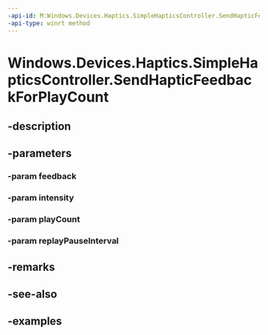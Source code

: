 ```yaml
---
-api-id: M:Windows.Devices.Haptics.SimpleHapticsController.SendHapticFeedbackForPlayCount(Windows.Devices.Haptics.SimpleHapticsControllerFeedback,System.Double,System.Int32,Windows.Foundation.TimeSpan)
-api-type: winrt method
---
```


<!-- Method syntax.
public void SimpleHapticsController.SendHapticFeedbackForPlayCount(SimpleHapticsControllerFeedback feedback, Double intensity, Int32 playCount, TimeSpan replayPauseInterval)
-->

# Windows.Devices.Haptics.SimpleHapticsController.SendHapticFeedbackForPlayCount

## -description

## -parameters

### -param feedback

### -param intensity

### -param playCount

### -param replayPauseInterval

## -remarks

## -see-also

## -examples

